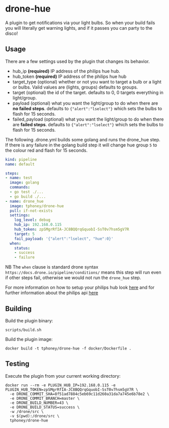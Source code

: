 # drone-hue

A plugin to get notifications via your light bulbs. So when your build fails you will literally get warning lights, and if it passes you can party to the disco!

## Usage

There are a few settings used by the plugin that changes its behavior.

* hub_ip **(required)** IP address of the philips hue hub.
* hub_token **(required)** IP address of the philips hue hub
* target_type (optional) whether or not you want to target a bulb or a light or bulbs. Valid values are (lights, groups) defaults to groups.
* target (optional) the id of the target. defaults to 0, 0 targets everything in light/group.
* payload (optional) what you want the light/group to do when there are **no failed steps**. defaults to `{"alert":"lselect"}` which sets the bulbs to flash for 15 seconds.
* failed_payload (optional) what you want the light/group to do when there are **failed steps**. defaults to `{"alert":"lselect"}` which sets the bulbs to flash for 15 seconds.

The following .drone.yml builds some golang and runs the drone_hue step. If there is any failure in the golang build step it will change hue group `5` to the colour red and flash for 15 seconds.

```yaml
kind: pipeline
name: default

steps:
- name: test
  image: golang
  commands:
  - go test ./...
  - go build ./...
- name: drone_hue
  image: tphoney/drone-hue
  pull: if-not-exists
  settings:
    log_level: debug
    hub_ip: 192.168.0.115
    hub_token: zpSMgrRfIA-JC8BQQrqGquobI-SsT0v7hsm5gV7R
    target: 5
    fail_payload: '{"alert":"lselect", "hue":0}'
  when:
    status:
    - success
    - failure
```

NB The `when` clause is standard drone syntax `https://docs.drone.io/pipeline/conditions/` means this step will run even if other steps fail, otherwise we would not run the `drone_hue` step.

For more information on how to setup your philips hub look [here](https://developers.meethue.com/develop/get-started-2/) and for further information about the philips api [here](https://developers.meethue.com/develop/hue-api/groupds-api/)

## Building

Build the plugin binary:

```text
scripts/build.sh
```

Build the plugin image:

```text
docker build -t tphoney/drone-hue -f docker/Dockerfile .
```

## Testing

Execute the plugin from your current working directory:

```text
docker run --rm -e PLUGIN_HUB_IP=192.168.0.115 -e PLUGIN_HUB_TOKEN=zpSMgrRfIA-JC8BQQrqGquobI-SsT0v7hsm5gV7R \
  -e DRONE_COMMIT_SHA=8f51ad7884c5eb69c11d260a31da7a745e6b78e2 \
  -e DRONE_COMMIT_BRANCH=master \
  -e DRONE_BUILD_NUMBER=43 \
  -e DRONE_BUILD_STATUS=success \
  -w /drone/src \
  -v $(pwd):/drone/src \
  tphoney/drone-hue
```
